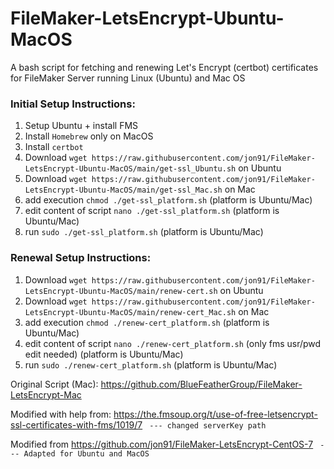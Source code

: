 # FileMaker-LetsEncrypt-Ubuntu-MacOS
A bash script for fetching and renewing Let's Encrypt (certbot) certificates for FileMaker Server running Linux (Ubuntu) and Mac OS


### Initial Setup Instructions:
1. Setup Ubuntu + install FMS
2. Install `Homebrew` only on MacOS
3. Install `certbot`
4. Download `wget https://raw.githubusercontent.com/jon91/FileMaker-LetsEncrypt-Ubuntu-MacOS/main/get-ssl_Ubuntu.sh` on Ubuntu 
5. Download `wget https://raw.githubusercontent.com/jon91/FileMaker-LetsEncrypt-Ubuntu-MacOS/main/get-ssl_Mac.sh` on Mac
6. add execution `chmod ./get-ssl_platform.sh` (platform is Ubuntu/Mac)
7. edit content of script `nano ./get-ssl_platform.sh` (platform is Ubuntu/Mac)
8. run `sudo ./get-ssl_platform.sh` (platform is Ubuntu/Mac)


### Renewal Setup Instructions:
1. Download `wget https://raw.githubusercontent.com/jon91/FileMaker-LetsEncrypt-Ubuntu-MacOS/main/renew-cert.sh` on Ubuntu
2. Download `wget https://raw.githubusercontent.com/jon91/FileMaker-LetsEncrypt-Ubuntu-MacOS/main/renew-cert_Mac.sh` on Mac 
3. add execution `chmod ./renew-cert_platform.sh` (platform is Ubuntu/Mac)
4. edit content of script `nano ./renew-cert_platform.sh` (only fms usr/pwd edit needed) (platform is Ubuntu/Mac)
5. run `sudo ./renew-cert_platform.sh` (platform is Ubuntu/Mac)


Original Script (Mac): https://github.com/BlueFeatherGroup/FileMaker-LetsEncrypt-Mac

Modified with help from: https://the.fmsoup.org/t/use-of-free-letsencrypt-ssl-certificates-with-fms/1019/7
` --- changed serverKey path`

Modified from https://github.com/jon91/FileMaker-LetsEncrypt-CentOS-7
` --- Adapted for Ubuntu and MacOS`

